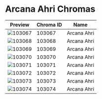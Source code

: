 # Arcana Ahri Chromas

| Preview | Chroma ID | Name |
|---------|-----------|------|
| ![103067](https://raw.communitydragon.org/latest/plugins/rcp-be-lol-game-data/global/default/v1/champion-chroma-images/103/103067.png) | 103067 | Arcana Ahri |
| ![103068](https://raw.communitydragon.org/latest/plugins/rcp-be-lol-game-data/global/default/v1/champion-chroma-images/103/103068.png) | 103068 | Arcana Ahri |
| ![103069](https://raw.communitydragon.org/latest/plugins/rcp-be-lol-game-data/global/default/v1/champion-chroma-images/103/103069.png) | 103069 | Arcana Ahri |
| ![103070](https://raw.communitydragon.org/latest/plugins/rcp-be-lol-game-data/global/default/v1/champion-chroma-images/103/103070.png) | 103070 | Arcana Ahri |
| ![103071](https://raw.communitydragon.org/latest/plugins/rcp-be-lol-game-data/global/default/v1/champion-chroma-images/103/103071.png) | 103071 | Arcana Ahri |
| ![103072](https://raw.communitydragon.org/latest/plugins/rcp-be-lol-game-data/global/default/v1/champion-chroma-images/103/103072.png) | 103072 | Arcana Ahri |
| ![103073](https://raw.communitydragon.org/latest/plugins/rcp-be-lol-game-data/global/default/v1/champion-chroma-images/103/103073.png) | 103073 | Arcana Ahri |
| ![103074](https://raw.communitydragon.org/latest/plugins/rcp-be-lol-game-data/global/default/v1/champion-chroma-images/103/103074.png) | 103074 | Arcana Ahri |